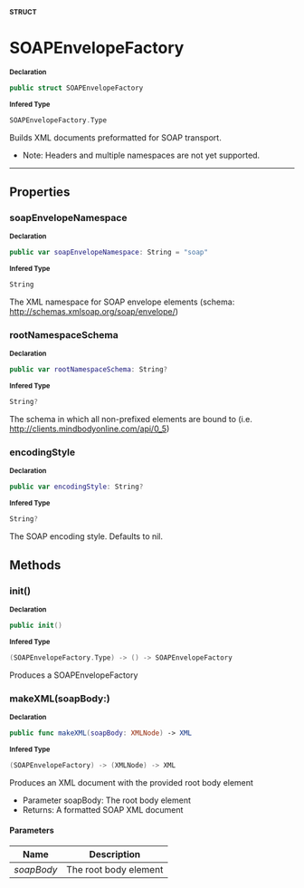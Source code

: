 <sub>**STRUCT**</sub>
# SOAPEnvelopeFactory

<sub>**Declaration**</sub>
```swift
public struct SOAPEnvelopeFactory
```

<sub>**Infered Type**</sub>
```swift
SOAPEnvelopeFactory.Type
```

Builds XML documents preformatted for SOAP transport.
- Note: Headers and multiple namespaces are not yet supported.

--------------------

## Properties
### soapEnvelopeNamespace

<sub>**Declaration**</sub>
```swift
public var soapEnvelopeNamespace: String = "soap"
```

<sub>**Infered Type**</sub>
```swift
String
```

The XML namespace for SOAP envelope elements (schema: http://schemas.xmlsoap.org/soap/envelope/)

### rootNamespaceSchema

<sub>**Declaration**</sub>
```swift
public var rootNamespaceSchema: String?
```

<sub>**Infered Type**</sub>
```swift
String?
```

The schema in which all non-prefixed elements are bound to (i.e. http://clients.mindbodyonline.com/api/0_5)

### encodingStyle

<sub>**Declaration**</sub>
```swift
public var encodingStyle: String?
```

<sub>**Infered Type**</sub>
```swift
String?
```

The SOAP encoding style. Defaults to nil.

## Methods
### init()

<sub>**Declaration**</sub>
```swift
public init()
```

<sub>**Infered Type**</sub>
```swift
(SOAPEnvelopeFactory.Type) -> () -> SOAPEnvelopeFactory
```

Produces a SOAPEnvelopeFactory



### makeXML(soapBody:)

<sub>**Declaration**</sub>
```swift
public func makeXML(soapBody: XMLNode) -> XML
```

<sub>**Infered Type**</sub>
```swift
(SOAPEnvelopeFactory) -> (XMLNode) -> XML
```

Produces an XML document with the provided root body element

- Parameter soapBody: The root body element
- Returns: A formatted SOAP XML document

#### Parameters
| Name | Description |
| ---- | ----------- |
| *soapBody* | The root body element |